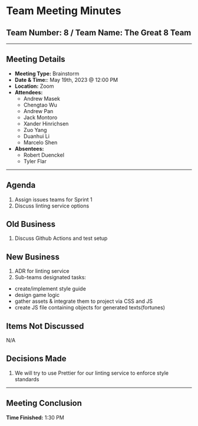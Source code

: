 # Team Meeting Minutes

## Team Number: 8 / Team Name: The Great 8 Team

---

## Meeting Details

* **Meeting Type:** Brainstorm
* **Date & Time:**: May 19th, 2023 @ 12:00 PM
* **Location:** Zoom
* **Attendees:**
    - Andrew Masek
    - Chengtao Wu
    - Andrew Pan
    - Jack Montoro
    - Xander Hinrichsen
    - Zuo Yang
    - Duanhui Li
    - Marcelo Shen
* **Absentees:** 
    - Robert Duenckel
    - Tyler Flar
---

## Agenda
1. Assign issues teams for Sprint 1
2. Discuss linting service options


## Old Business
1. Discuss Github Actions and test setup

## New Business
1. ADR for linting service
2. Sub-teams designated tasks: 
  - create/implement style guide 
  - design game logic 
  - gather assets & integrate them to project via CSS and JS
  - create JS file containing objects for generated texts(fortunes)

## Items Not Discussed
N/A

## Decisions Made
1. We will try to use Prettier for our linting service to enforce style standards


---
## Meeting Conclusion
**Time Finished:** 1:30 PM
